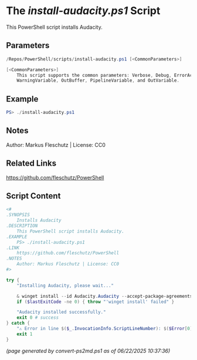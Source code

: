 The *install-audacity.ps1* Script
===========================

This PowerShell script installs Audacity.

Parameters
----------
```powershell
/Repos/PowerShell/scripts/install-audacity.ps1 [<CommonParameters>]

[<CommonParameters>]
    This script supports the common parameters: Verbose, Debug, ErrorAction, ErrorVariable, WarningAction, 
    WarningVariable, OutBuffer, PipelineVariable, and OutVariable.
```

Example
-------
```powershell
PS> ./install-audacity.ps1

```

Notes
-----
Author: Markus Fleschutz | License: CC0

Related Links
-------------
https://github.com/fleschutz/PowerShell

Script Content
--------------
```powershell
<#
.SYNOPSIS
	Installs Audacity
.DESCRIPTION
	This PowerShell script installs Audacity.
.EXAMPLE
	PS> ./install-audacity.ps1
.LINK
	https://github.com/fleschutz/PowerShell
.NOTES
	Author: Markus Fleschutz | License: CC0
#>

try {
	"Installing Audacity, please wait..."

	& winget install --id Audacity.Audacity --accept-package-agreements --accept-source-agreements
	if ($lastExitCode -ne 0) { throw "'winget install' failed" }

	"Audacity installed successfully."
	exit 0 # success
} catch {
	"⚠️ Error in line $($_.InvocationInfo.ScriptLineNumber): $($Error[0])"
	exit 1
}
```

*(page generated by convert-ps2md.ps1 as of 06/22/2025 10:37:36)*
